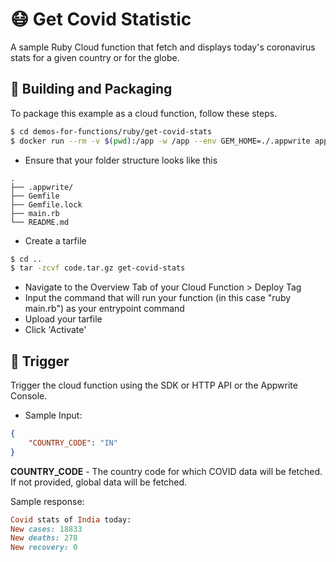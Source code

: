 # 😷 Get Covid Statistic

A sample Ruby Cloud function that fetch and displays today's coronavirus stats for a given country or for the globe.

## 🚀 Building and Packaging

To package this example as a cloud function, follow these steps.

```bash
$ cd demos-for-functions/ruby/get-covid-stats
$ docker run --rm -v $(pwd):/app -w /app --env GEM_HOME=./.appwrite appwrite/env-ruby-3.0:1.0.0 bundle install
```

- Ensure that your folder structure looks like this

```
.
├── .appwrite/
├── Gemfile
├── Gemfile.lock
├── main.rb
└── README.md
```

- Create a tarfile

```bash
$ cd ..
$ tar -zcvf code.tar.gz get-covid-stats
```

- Navigate to the Overview Tab of your Cloud Function > Deploy Tag
- Input the command that will run your function (in this case "ruby main.rb") as your entrypoint command
- Upload your tarfile
- Click 'Activate'

## 🎯 Trigger

Trigger the cloud function using the SDK or HTTP API or the Appwrite Console.

- Sample Input:

```Json
{
    "COUNTRY_CODE": "IN"
}
```

**COUNTRY_CODE** - The country code for which COVID data will be fetched. If not provided, global data will be fetched.

Sample response:

```ruby
Covid stats of India today:
New cases: 18833
New deaths: 278
New recovery: 0
```